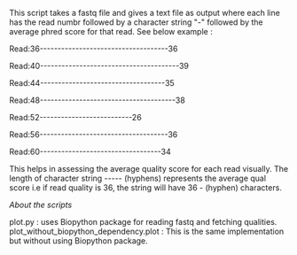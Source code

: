 This script takes a fastq file and gives a text file as output where each line has the read numbr followed by a character string "-" followed by the average phred score for that read. See below example
:

Read:36------------------------------------36

Read:40---------------------------------------39

Read:44-----------------------------------35

Read:48--------------------------------------38

Read:52--------------------------26

Read:56------------------------------------36

Read:60----------------------------------34

This helps in assessing the average quality score for each read visually.
The length of character string ----- (hyphens) represents the average qual score i.e if read quality is 36, the string will have 36 - (hyphen) characters.

*About the scripts*

plot.py : uses Biopython package for reading fastq and fetching qualities.
plot_without_biopython_dependency.plot : This is the same implementation but without using Biopython package.
